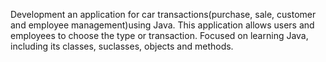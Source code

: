 Development an application for car transactions(purchase, sale, customer and employee management)using Java. This application allows users and employees to choose the type or transaction. 
Focused on learning Java, including its classes, suclasses, objects and methods.
